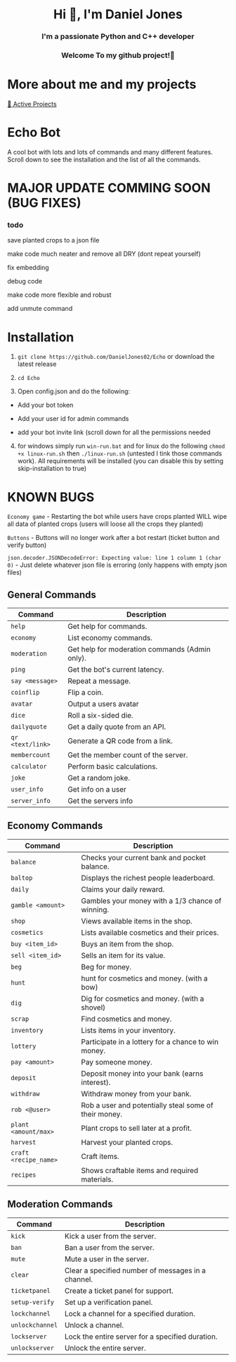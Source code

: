 <h1 align="center">Hi 👋, I'm Daniel Jones</h1>
<h3 align="center">I'm a passionate Python and C++ developer</h3>
<h3 align="center">Welcome To my github project!👋</h3>

# More about me and my projects

[📁 Active Projects](https://github.com/DanielJones02/Active-Projects)

# Echo Bot

A cool bot with lots and lots of commands and many different features. Scroll down to see the installation and the list of all the commands.

# MAJOR UPDATE COMMING SOON (BUG FIXES)

### todo

save planted crops to a json file

make code much neater and remove all DRY (dont repeat yourself)

fix embedding

debug code

make code more flexible and robust

add unmute command

# Installation

1. `git clone https://github.com/DanielJones02/Echo` or download the latest release

2. `cd Echo`

3. Open config.json and do the following:

 - Add your bot token

 - Add your user id for admin commands

 - add your bot invite link (scroll down for all the permissions needed

4. for windows simply run `win-run.bat` and for linux do the following `chmod +x linux-run.sh` then `./linux-run.sh` (untested I tink those commands work). All requirements will be installed (you can disable this by setting skip-installation to true)

# KNOWN BUGS

`Economy game` - Restarting the bot while users have crops planted WILL wipe all data of planted crops (users will loose all the crops they planted)

`Buttons` - Buttons will no longer work after a bot restart (ticket button and verify button)

`json.decoder.JSONDecodeError: Expecting value: line 1 column 1 (char 0)` - Just delete whatever json file is erroring (only happens with empty json files)


## General Commands

| Command                   | Description                                      |
|---------------------------|--------------------------------------------------|
| `help`                    | Get help for commands.                           |
| `economy`                 | List economy commands.                           |
| `moderation`              | Get help for moderation commands (Admin only).   |
| `ping`                    | Get the bot's current latency.                   |
| `say <message>`           | Repeat a message.                                |
| `coinflip`                | Flip a coin.                                     |
| `avatar`                  | Output a users avatar                            |
| `dice`                    | Roll a six-sided die.                            |
| `dailyquote`              | Get a daily quote from an API.                   |
| `qr <text/link>`          | Generate a QR code from a link.                  |
| `membercount`             | Get the member count of the server.              |
| `calculator`              | Perform basic calculations.                      |
| `joke`                    | Get a random joke.                               |
| `user_info`               | Get info on a user                               |
| `server_info`             | Get the servers info                             |

## Economy Commands

| Command                  | Description                                           |
|--------------------------|-------------------------------------------------------|
| `balance`                | Checks your current bank and pocket balance.          |
| `baltop`                 | Displays the richest people leaderboard.              |
| `daily`                  | Claims your daily reward.                             |
| `gamble <amount>`        | Gambles your money with a 1/3 chance of winning.      |
| `shop`                   | Views available items in the shop.                    |
| `cosmetics`              | Lists available cosmetics and their prices.           |
| `buy <item_id>`          | Buys an item from the shop.                           |
| `sell <item_id>`         | Sells an item for its value.                          |
| `beg`                    | Beg for money.                                        |
| `hunt`                    | hunt for cosmetics and money. (with a bow)           |
| `dig`                    | Dig for cosmetics and money. (with a shovel)          |
| `scrap`                  | Find cosmetics and money.                             |
| `inventory`              | Lists items in your inventory.                        |
| `lottery`                | Participate in a lottery for a chance to win money.   |
| `pay <amount>`           | Pay someone money.                                    |
| `deposit`                | Deposit money into your bank (earns interest).        |
| `withdraw`               | Withdraw money from your bank.                        |
| `rob <@user>`            | Rob a user and potentially steal some of their money. |
| `plant <amount/max>`     | Plant crops to sell later at a profit.                |
| `harvest`                | Harvest your planted crops.                           |
| `craft <recipe_name>`    | Craft items.                                          |
| `recipes`                | Shows craftable items and required materials.         |

## Moderation Commands

| Command             | Description                                      |
|---------------------|--------------------------------------------------|
| `kick`              | Kick a user from the server.                     |
| `ban`               | Ban a user from the server.                      |
| `mute`              | Mute a user in the server.                       |
| `clear`             | Clear a specified number of messages in a channel. |
| `ticketpanel`       | Create a ticket panel for support.              |
| `setup-verify`      | Set up a verification panel.                     |
| `lockchannel`       | Lock a channel for a specified duration.         |
| `unlockchannel`     | Unlock a channel.                                |
| `lockserver`        | Lock the entire server for a specified duration. |
| `unlockserver`      | Unlock the entire server.                        |

